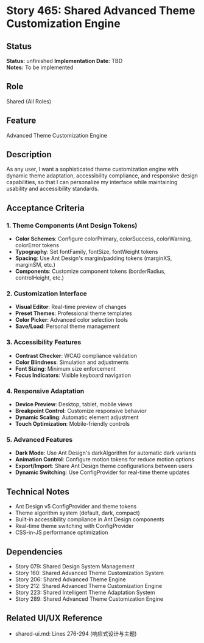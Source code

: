 # Story 465: Shared Advanced Theme Customization Engine

## Status
**Status:** unfinished
**Implementation Date:** TBD  
**Notes:** To be implemented

## Role
Shared (All Roles)

## Feature
Advanced Theme Customization Engine

## Description
As any user, I want a sophisticated theme customization engine with dynamic theme adaptation, accessibility compliance, and responsive design capabilities, so that I can personalize my interface while maintaining usability and accessibility standards.

## Acceptance Criteria

### 1. Theme Components (Ant Design Tokens)
- **Color Schemes**: Configure colorPrimary, colorSuccess, colorWarning, colorError tokens
- **Typography**: Set fontFamily, fontSize, fontWeight tokens
- **Spacing**: Use Ant Design's margin/padding tokens (marginXS, marginSM, etc.)
- **Components**: Customize component tokens (borderRadius, controlHeight, etc.)

### 2. Customization Interface
- **Visual Editor**: Real-time preview of changes
- **Preset Themes**: Professional theme templates
- **Color Picker**: Advanced color selection tools
- **Save/Load**: Personal theme management

### 3. Accessibility Features
- **Contrast Checker**: WCAG compliance validation
- **Color Blindness**: Simulation and adjustments
- **Font Sizing**: Minimum size enforcement
- **Focus Indicators**: Visible keyboard navigation

### 4. Responsive Adaptation
- **Device Preview**: Desktop, tablet, mobile views
- **Breakpoint Control**: Customize responsive behavior
- **Dynamic Scaling**: Automatic element adjustment
- **Touch Optimization**: Mobile-friendly controls

### 5. Advanced Features
- **Dark Mode**: Use Ant Design's darkAlgorithm for automatic dark variants
- **Animation Control**: Configure motion tokens for reduce motion options
- **Export/Import**: Share Ant Design theme configurations between users
- **Dynamic Switching**: Use ConfigProvider for real-time theme updates

## Technical Notes
- Ant Design v5 ConfigProvider and theme tokens
- Theme algorithm system (default, dark, compact)
- Built-in accessibility compliance in Ant Design components
- Real-time theme switching with ConfigProvider
- CSS-in-JS performance optimization

## Dependencies
- Story 079: Shared Design System Management
- Story 160: Shared Advanced Theme Customization System
- Story 206: Shared Advanced Theme Engine
- Story 212: Shared Advanced Theme Customization Engine
- Story 223: Shared Intelligent Theme Adaptation System
- Story 289: Shared Advanced Theme Customization Engine

## Related UI/UX Reference
- shared-ui.md: Lines 276-294 (响应式设计与主题)

